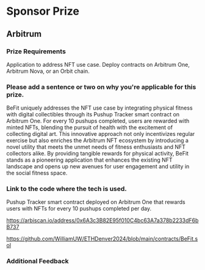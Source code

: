 # Sponsor Prize

## Arbitrum

### Prize Requirements
Application to address NFT use case. Deploy contracts on Arbitrum One, Arbitrum Nova, or an Orbit chain.
    
### Please add a sentence or two on why you're applicable for this prize.

BeFit uniquely addresses the NFT use case by integrating physical fitness with digital collectibles through its Pushup Tracker smart contract on Arbitrum One. For every 10 pushups completed, users are rewarded with minted NFTs, blending the pursuit of health with the excitement of collecting digital art. This innovative approach not only incentivizes regular exercise but also enriches the Arbitrum NFT ecosystem by introducing a novel utility that meets the unmet needs of fitness enthusiasts and NFT collectors alike. By providing tangible rewards for physical activity, BeFit stands as a pioneering application that enhances the existing NFT landscape and opens up new avenues for user engagement and utility in the social fitness space.

### Link to the code where the tech is used.

Pushup Tracker smart contract deployed on Arbitrum One that rewards users with NFTs for every 10 pushups completed per day.

https://arbiscan.io/address/0x6A3c3B82E95f010C4bc63A7a378b2233dF6bB737

https://github.com/WilliamUW/ETHDenver2024/blob/main/contracts/BeFit.sol


### Additional Feedback
